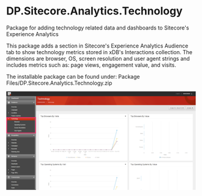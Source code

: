 # DP.Sitecore.Analytics.Technology
Package for adding technology related data and dashboards to Sitecore's Experience Analytics

This package adds a section in Sitecore's Experience Analytics Audience tab to show technology metrics stored in xDB's Interactions collection. The dimensions are browser, OS, screen resolution and user agent strings and includes metrics such as: page views, engagement value, and visits.

The installable package can be found under: Package Files/DP.Sitecore.Analytics.Technology.zip

![alt text](Screenshots/DP_Sitecore_Analytics_Technology.png "Experience Analytics with Technology Section")
